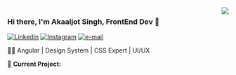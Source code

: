 <img align="right" src="https://github-readme-stats.vercel.app/api?username=akaaljotsingh&show_icons=true&theme=tokyonight">

### Hi there, I'm Akaaljot Singh, FrontEnd Dev 👋
<!-- 
[![portfolio](https://img.shields.io/static/v1?label=portfolio&message=%20&color=e3be7a&logo=&style=flat-square&logoColor=white)](http://www.zachary-nelson.com) -->
[![Linkedin](https://img.shields.io/static/v1?label=Twitter&message=%20&color=1b81c1&logo=Linkedin&style=flat-square&logoColor=white)](https://linkedin.com/akaaljotsingh)
[![Instagram](https://img.shields.io/static/v1?label=Instagram&message=%20&color=d86c72&logo=Instagram&style=flat-square&logoColor=white)](https://www.instagram.com/akaaljotsingh/)
[![e-mail](https://img.shields.io/static/v1?label=e-mail&message=%20&color=68835c&logo=gmail&style=flat-square&logoColor=white)](mailto:akaaljotsingh@gmail.com)
  
👨‍💻 Angular | Design System | CSS Expert | UI/UX
  
🚧 **Current Project:** 


<!--
**codentacos/codentacos** is a ✨ _special_ ✨ repository because its `README.md` (this file) appears on your GitHub profile.

Here are some ideas to get you started:

- 🔭 I’m currently working on ...
- 🌱 I’m currently learning ...
- 👯 I’m looking to collaborate on ...
- 🤔 I’m looking for help with ...
- 💬 Ask me about ...
- 📫 How to reach me: ...
- 😄 Pronouns: ...
- ⚡ Fun fact: ...
-->
